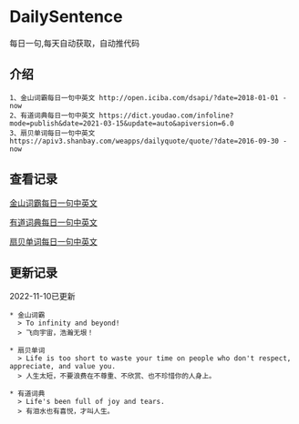 # DailySentence

每日一句,每天自动获取，自动推代码

## 介绍

```
1、金山词霸每日一句中英文 http://open.iciba.com/dsapi/?date=2018-01-01 - now
2、有道词典每日一句中英文 https://dict.youdao.com/infoline?mode=publish&date=2021-03-15&update=auto&apiversion=6.0
3、扇贝单词每日一句中英文 https://apiv3.shanbay.com/weapps/dailyquote/quote/?date=2016-09-30 - now
```

## 查看记录

[金山词霸每日一句中英文](./data/iciba/)

[有道词典每日一句中英文](./data/youdao/)

[扇贝单词每日一句中英文](./data/shanbay/)

## 更新记录
2022-11-10已更新 
```
* 金山词霸
  > To infinity and beyond!
  > 飞向宇宙，浩瀚无垠！

* 扇贝单词
  > Life is too short to waste your time on people who don't respect, appreciate, and value you.
  > 人生太短，不要浪费在不尊重、不欣赏、也不珍惜你的人身上。

* 有道词典
  > Life's been full of joy and tears.
  > 有泪水也有喜悦，才叫人生。

```
